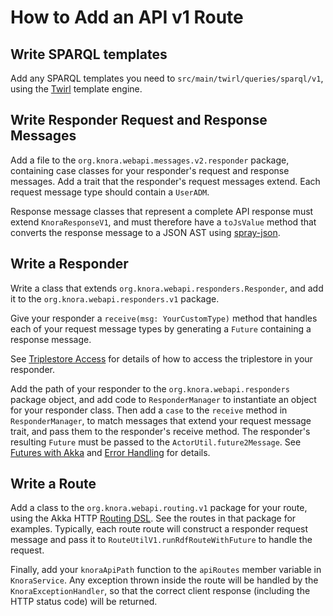 <!---
 * Copyright © 2021 Data and Service Center for the Humanities and/or DaSCH Service Platform contributors.
 * SPDX-License-Identifier: Apache-2.0
-->

# How to Add an API v1 Route

## Write SPARQL templates

Add any SPARQL templates you need to `src/main/twirl/queries/sparql/v1`,
using the [Twirl](https://github.com/playframework/twirl) template
engine.

## Write Responder Request and Response Messages

Add a file to the `org.knora.webapi.messages.v2.responder`
package, containing case classes for your responder's request and
response messages. Add a trait that the responder's request messages
extend. Each request message type should contain a `UserADM`.

Response message classes that represent a complete API response must
extend `KnoraResponseV1`, and must therefore have a `toJsValue` method
that converts the response message to a JSON AST using
[spray-json](https://github.com/spray/spray-json).

## Write a Responder

Write a class that extends `org.knora.webapi.responders.Responder`,
and add it to the `org.knora.webapi.responders.v1` package.

Give your responder a `receive(msg: YourCustomType)` method that handles each of your
request message types by generating a `Future` containing a response message.

See [Triplestore Access](../principles/design-overview.md#triplestore-access) for details of how
to access the triplestore in your responder.

Add the path of your responder to the `org.knora.webapi.responders` package object,
and add code to `ResponderManager` to instantiate an object for your responder class.
Then add a `case` to the `receive` method in `ResponderManager`, to match
messages that extend your request message trait, and pass them to the responder's
receive method. The responder's resulting `Future` must be passed to the `ActorUtil.future2Message`.
See [Futures with Akka](../principles/futures-with-akka.md) and
[Error Handling](../principles/design-overview.md#error-handling) for details.

## Write a Route

Add a class to the `org.knora.webapi.routing.v1` package for your
route, using the Akka HTTP [Routing DSL](https://doc.akka.io/docs/akka-http/current/routing-dsl/index.html).
See the routes in that package for examples. Typically, each route
route will construct a responder request message and pass it to
`RouteUtilV1.runRdfRouteWithFuture` to handle the request.

Finally, add your `knoraApiPath` function to the `apiRoutes` member
variable in `KnoraService`. Any exception thrown inside the route will
be handled by the `KnoraExceptionHandler`, so that the correct client
response (including the HTTP status code) will be returned.
